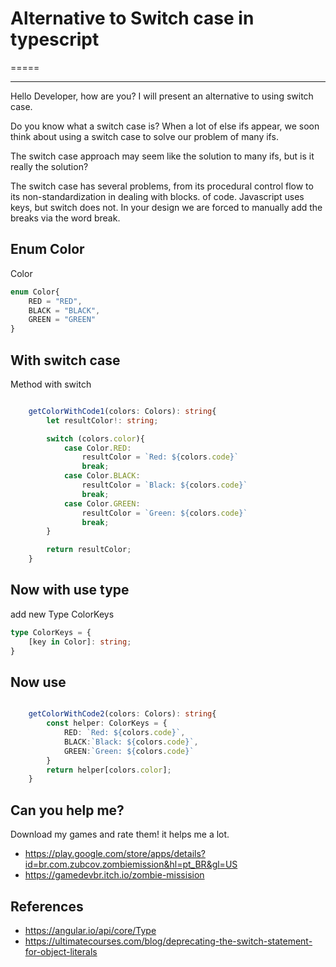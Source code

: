 # Alternative to Switch case in typescript  
=====

----------
Hello Developer, how are you?
I will present an alternative to using switch case.

Do you know what a switch case is?
When a lot of else ifs appear, we soon think about using a switch case to solve our problem of many ifs.

The switch case approach may seem like the solution to many ifs, but is it really the solution?

The switch case has several problems, from its procedural control flow to its non-standardization in dealing with blocks.
of code. Javascript uses keys, but switch does not. In your design we are forced to manually add the
breaks via the word break.


Enum Color
-------------
Color
```typescript
enum Color{
    RED = "RED",
    BLACK = "BLACK",
    GREEN = "GREEN"
}

```

With switch case
-------------
Method with switch
```typescript

    getColorWithCode1(colors: Colors): string{
        let resultColor!: string;

        switch (colors.color){
            case Color.RED:
                resultColor = `Red: ${colors.code}`
                break;
            case Color.BLACK:
                resultColor = `Black: ${colors.code}`
                break;
            case Color.GREEN:
                resultColor = `Green: ${colors.code}`
                break;
        }

        return resultColor;
    }

```


Now with use type
-------------
add new Type ColorKeys

```typescript
type ColorKeys = {
    [key in Color]: string;
}
```


Now use
-------------

```typescript

    getColorWithCode2(colors: Colors): string{
        const helper: ColorKeys = {
            RED: `Red: ${colors.code}`,
            BLACK:`Black: ${colors.code}`,
            GREEN:`Green: ${colors.code}`
        }
        return helper[colors.color];
    }
```







Can you help me?
--------------
Download my games and rate them! it helps me a lot.
* https://play.google.com/store/apps/details?id=br.com.zubcov.zombiemission&hl=pt_BR&gl=US
* https://gamedevbr.itch.io/zombie-missision

References
-------------
* https://angular.io/api/core/Type
* https://ultimatecourses.com/blog/deprecating-the-switch-statement-for-object-literals